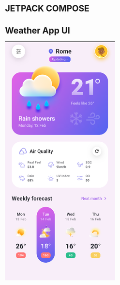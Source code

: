 # JETPACK COMPOSE
# Weather App UI

![Your paragraph text](https://github.com/tarikuzzamantito/JetpackDev/blob/064527b3b716d8284cd712d58521053b478979f6/weatherapp/weather_app_ui_01.png)

